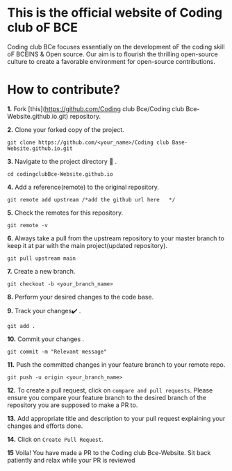 

# This is the official website of Coding club oF BCE
Coding club BCe focuses essentially on the development oF the coding skill oF BCEINS & Open source. 
Our aim is to flourish the thrilling open-source culture to create a favorable environment for open-source contributions. 

# How to contribute?

**1.**  Fork [this](https://github.com/Coding club Bce/Coding club Bce-Website.github.io.git) repository.

**2.**  Clone your forked copy of the project.

```
git clone https://github.com/<your_name>/Coding club Base-Website.github.io.git
```

**3.** Navigate to the project directory :file_folder: .

```
cd codingclubBce-Website.github.io
```

**4.** Add a reference(remote) to the original repository.

```
git remote add upstream /*add the github url here   */
```

**5.** Check the remotes for this repository.
```
git remote -v
```

**6.** Always take a pull from the upstream repository to your master branch to keep it at par with the main project(updated repository).

```
git pull upstream main
```

**7.** Create a new branch.

```
git checkout -b <your_branch_name>
```

**8.** Perform your desired changes to the code base.


**9.** Track your changes:heavy_check_mark: .

```
git add . 
```

**10.** Commit your changes .

```
git commit -m "Relevant message"
```

**11.** Push the committed changes in your feature branch to your remote repo.
```
git push -u origin <your_branch_name>
```

**12.** To create a pull request, click on `compare and pull requests`. Please ensure you compare your feature branch to the desired branch of the repository you are supposed to make a PR to.


**13.** Add appropriate title and description to your pull request explaining your changes and efforts done.


**14.** Click on `Create Pull Request`.


**15** Voila! You have made a PR to the Coding club Bce-Website. Sit back patiently and relax while your PR is reviewed

